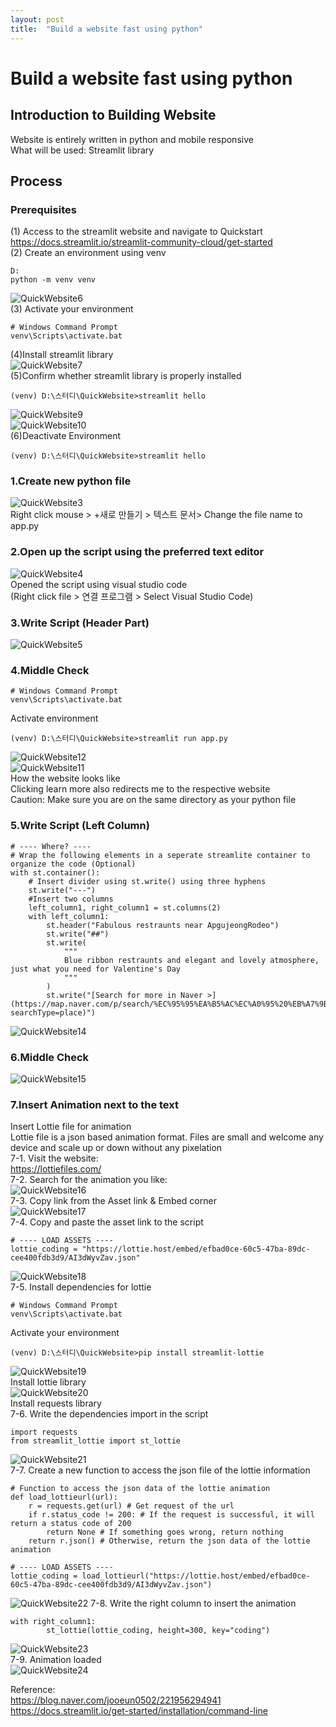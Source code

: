 ```yaml
---
layout: post
title:  "Build a website fast using python"
---
```


# Build a website fast using python
## Introduction to Building Website
Website is entirely written in python and mobile responsive <br/>
What will be used: Streamlit library <br/>
## Process
### Prerequisites
(1) Access to the streamlit website and navigate to Quickstart<br/>
https://docs.streamlit.io/streamlit-community-cloud/get-started <br/>
(2) Create an environment using venv <br/>
```
D: 
python -m venv venv 
```
![QuickWebsite6](https://github.com/growingpenguin/growingpenguin.github.io/assets/110277903/2e1afeda-8d8d-4e2d-b0a2-7e49d4eefa29) <br/>
(3) Activate your environment <br/>
```
# Windows Command Prompt
venv\Scripts\activate.bat
```
(4)Install streamlit library <br/>
![QuickWebsite7](https://github.com/growingpenguin/growingpenguin.github.io/assets/110277903/7b19ef31-c436-4e3c-980f-e1c0819f329d) <br/>
(5)Confirm whether streamlit library is properly installed <br/>
```
(venv) D:\스터디\QuickWebsite>streamlit hello
```
![QuickWebsite9](https://github.com/growingpenguin/growingpenguin.github.io/assets/110277903/2144f3cb-f11d-469c-93b0-0b4d32a9ba13) <br/>
![QuickWebsite10](https://github.com/growingpenguin/growingpenguin.github.io/assets/110277903/95c9d619-acbb-43f5-832c-44c1b98012d4) <br/>
(6)Deactivate Environment <br/>
```
(venv) D:\스터디\QuickWebsite>streamlit hello
```
### 1.Create new python file 
![QuickWebsite3](https://github.com/growingpenguin/growingpenguin.github.io/assets/110277903/fa0ca907-5249-4ab0-9b53-8c9b91780246) <br/>
Right click mouse > +새로 만들기 > 텍스트 문서> Change the file name to app.py <br/>
### 2.Open up the script using the preferred text editor
![QuickWebsite4](https://github.com/growingpenguin/growingpenguin.github.io/assets/110277903/35a24d2b-7e9d-49da-9d61-03b152782dbe) <br/>
Opened the script using visual studio code <br/>
(Right click file > 연결 프로그램 > Select Visual Studio Code) <br/>
### 3.Write Script (Header Part)
![QuickWebsite5](https://github.com/growingpenguin/growingpenguin.github.io/assets/110277903/148f3774-c66c-44e5-8ff4-a19cbf05f8ac) <br/>
### 4.Middle Check 
```
# Windows Command Prompt
venv\Scripts\activate.bat
```
Activate environment <br/>
```
(venv) D:\스터디\QuickWebsite>streamlit run app.py
```
![QuickWebsite12](https://github.com/growingpenguin/growingpenguin.github.io/assets/110277903/5b0b03d3-6811-49cc-8553-7d54ff477530) <br/>
![QuickWebsite11](https://github.com/growingpenguin/growingpenguin.github.io/assets/110277903/98e6df16-b542-4f4c-85f6-3b2deb7b08b7) <br/>
How the website looks like <br/>
Clicking learn more also redirects me to the respective website <br/>
Caution: Make sure you are on the same directory as your python file <br/>
### 5.Write Script (Left Column)
```
# ---- Where? ----
# Wrap the following elements in a seperate streamlite container to organize the code (Optional)
with st.container():
    # Insert divider using st.write() using three hyphens
    st.write("---")
    #Insert two columns
    left_column1, right_column1 = st.columns(2)
    with left_column1:
        st.header("Fabulous restraunts near ApgujeongRodeo")
        st.write("##")
        st.write(
            """
            Blue ribbon restraunts and elegant and lovely atmosphere, just what you need for Valentine's Day
            """
        )
        st.write("[Search for more in Naver >](https://map.naver.com/p/search/%EC%95%95%EA%B5%AC%EC%A0%95%20%EB%A7%9B%EC%A7%91?searchType=place)")
```
![QuickWebsite14](https://github.com/growingpenguin/growingpenguin.github.io/assets/110277903/c2f08028-ded6-4c00-846d-35bb25d5b675) <br/>
### 6.Middle Check 
![QuickWebsite15](https://github.com/growingpenguin/growingpenguin.github.io/assets/110277903/a223aeb5-9b95-4bf2-b23f-e7766abcb0bc) <br/>
### 7.Insert Animation next to the text
Insert Lottie file for animation <br/> 
Lottie file is a json based animation format. Files are small and welcome any device and scale up or down without any pixelation  <br/>
7-1. Visit the website:  <br/>
https://lottiefiles.com/ <br/>
7-2. Search for the animation you like:  <br/>
![QuickWebsite16](https://github.com/growingpenguin/growingpenguin.github.io/assets/110277903/ce322b94-9a6b-4aa2-a3de-555ac5b16a26) <br/>
7-3. Copy link from the Asset link & Embed corner <br/>
![QuickWebsite17](https://github.com/growingpenguin/growingpenguin.github.io/assets/110277903/5f80068a-b359-4e82-8eaa-8ab7a3dfbf87) <br/>
7-4. Copy and paste the asset link to the script <br/>
```
# ---- LOAD ASSETS ----
lottie_coding = "https://lottie.host/embed/efbad0ce-60c5-47ba-89dc-cee400fdb3d9/AI3dWyvZav.json"
```
![QuickWebsite18](https://github.com/growingpenguin/growingpenguin.github.io/assets/110277903/44cab0d4-d595-4bb6-ad43-f06c7bd3b1ee) <br/>
7-5. Install dependencies for lottie
```
# Windows Command Prompt
venv\Scripts\activate.bat
```
Activate your environment <br/>
```
(venv) D:\스터디\QuickWebsite>pip install streamlit-lottie
```
![QuickWebsite19](https://github.com/growingpenguin/growingpenguin.github.io/assets/110277903/1d4e9c36-9168-4afd-a374-6d190faa1698) <br/>
Install lottie library <br/>
![QuickWebsite20](https://github.com/growingpenguin/growingpenguin.github.io/assets/110277903/2404b167-7848-41c7-9c92-82f1fa7dc858) <br/>
Install requests library <br/>
7-6. Write the dependencies import in the script
```
import requests
from streamlit_lottie import st_lottie
```
![QuickWebsite21](https://github.com/growingpenguin/growingpenguin.github.io/assets/110277903/fb7eea7d-5cfd-44f5-93e5-cb44db4c8415) <br/>
7-7. Create a new function to access the json file of the lottie information <br/>
```
# Function to access the json data of the lottie animation 
def load_lottieurl(url):
    r = requests.get(url) # Get request of the url
    if r.status_code != 200: # If the request is successful, it will return a status code of 200
        return None # If something goes wrong, return nothing
    return r.json() # Otherwise, return the json data of the lottie animation
         
# ---- LOAD ASSETS ----
lottie_coding = load_lottieurl("https://lottie.host/embed/efbad0ce-60c5-47ba-89dc-cee400fdb3d9/AI3dWyvZav.json")
```
![QuickWebsite22](https://github.com/growingpenguin/growingpenguin.github.io/assets/110277903/83952482-cea2-41f0-801c-47936efe7944)
7-8. Write the right column to insert the animation <br/>
```
with right_column1:
        st_lottie(lottie_coding, height=300, key="coding")
```
![QuickWebsite23](https://github.com/growingpenguin/growingpenguin.github.io/assets/110277903/01f7412e-659e-49f8-9664-d25e132744ad) <br/>
7-9. Animation loaded <br/>
![QuickWebsite24](https://github.com/growingpenguin/growingpenguin.github.io/assets/110277903/c8d8af31-84b6-49ef-9f85-dc322e2c5c0f) <br/>



Reference: <br/>
https://blog.naver.com/jooeun0502/221956294941 <br/>
https://docs.streamlit.io/get-started/installation/command-line <br/>
